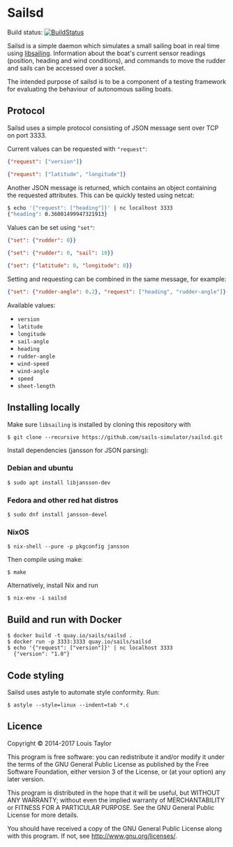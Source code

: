 Sailsd
======

Build status: [![BuildStatus](https://travis-ci.org/sails-simulator/sailsd.svg?branch=master)](https://travis-ci.org/sails-simulator/sailsd)

Sailsd is a simple daemon which simulates a small sailing boat in real time
using [libsailing](https://github.com/sails-simulator/libsailing).
Information about the boat's current sensor readings (position, heading and
wind conditions), and commands to move the rudder and sails can be accessed
over a socket.

The intended purpose of sailsd is to be a component of a testing framework for
evaluating the behaviour of autonomous sailing boats.

Protocol
--------

Sailsd uses a simple protocol consisting of JSON message sent over TCP on port
3333.

Current values can be requested with `"request"`:

```json
{"request": ["version"]}
```

```json
{"request": ["latitude", "longitude"]}
```

Another JSON message is returned, which contains an object containing the
requested attributes.
This can be quickly tested using netcat:

```bash
$ echo '{"request": ["heading"]}' | nc localhost 3333
{"heading": 0.36001499947321913}
```

Values can be set using `"set"`:

```json
{"set": {"rudder": 0}}
```

```json
{"set": {"rudder": 0, "sail": 10}}
```

```json
{"set": {"latitude": 0, "longitude": 0}}
```

Setting and requesting can be combined in the same message, for example:

```json
{"set": {"rudder-angle": 0.2}, "request": ["heading", "rudder-angle"]}
```

Available values:

- `version`
- `latitude`
- `longitude`
- `sail-angle`
- `heading`
- `rudder-angle`
- `wind-speed`
- `wind-angle`
- `speed`
- `sheet-length`


Installing locally
------------------

Make sure `libsailing` is installed by cloning this repository with

    $ git clone --recursive https://github.com/sails-simulator/sailsd.git

Install dependencies (jansson for JSON parsing):

### Debian and ubuntu

    $ sudo apt install libjansson-dev

### Fedora and other red hat distros

    $ sudo dnf install jansson-devel

### NixOS

    $ nix-shell --pure -p pkgconfig jansson

Then compile using make:

    $ make

Alternatively, install Nix and run

    $ nix-env -i sailsd

Build and run with Docker
------------------------------

    $ docker build -t quay.io/sails/sailsd .
    $ docker run -p 3333:3333 quay.io/sails/sailsd
    $ echo '{"request": ["version"]}' | nc localhost 3333
      {"version": "1.0"}

Code styling
------------

Sailsd uses astyle to automate style conformity. Run:

    $ astyle --style=linux --indent=tab *.c

Licence
-------

Copyright © 2014-2017 Louis Taylor

This program is free software: you can redistribute it and/or modify it under
the terms of the GNU General Public License as published by the Free Software
Foundation, either version 3 of the License, or (at your option) any later
version.

This program is distributed in the hope that it will be useful, but WITHOUT ANY
WARRANTY; without even the implied warranty of MERCHANTABILITY or FITNESS FOR A
PARTICULAR PURPOSE.  See the GNU General Public License for more details.

You should have received a copy of the GNU General Public License along with
this program.  If not, see <http://www.gnu.org/licenses/>.

